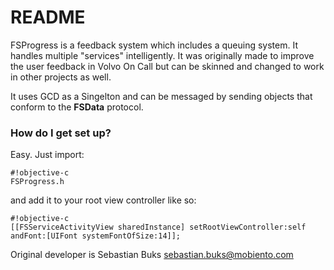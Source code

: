 # README #

FSProgress is a feedback system which includes a queuing system. It handles multiple "services" intelligently. It was originally made to improve the user feedback in Volvo On Call but can be skinned and changed to work in other projects as well.

It uses GCD as a Singelton and can be messaged by sending objects that conform to the **FSData** protocol.


### How do I get set up? ###

Easy. Just import: 
```
#!objective-c
FSProgress.h
```
and add it to your root view controller like so:

```
#!objective-c
[[FSServiceActivityView sharedInstance] setRootViewController:self andFont:[UIFont systemFontOfSize:14]];

```

Original developer is Sebastian Buks <sebastian.buks@mobiento.com>